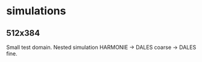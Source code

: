 # simulations

## 512x384
Small test domain. Nested simulation HARMONIE -> DALES coarse -> DALES fine.
